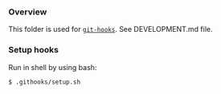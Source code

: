 ### Overview
This folder is used for [`git-hooks`](https://git-scm.com/docs/.githooks). See DEVELOPMENT.md file.


### Setup hooks
Run in shell by using bash:
```bash
$ .githooks/setup.sh
```
<!--dev:git-hooks-->
